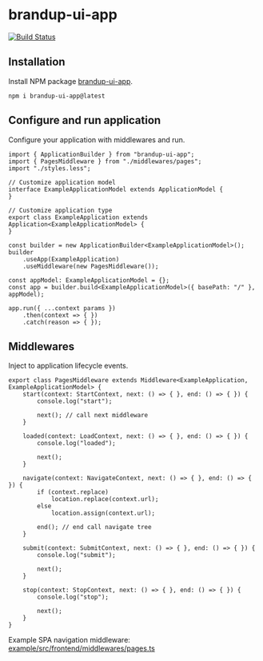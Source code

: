 # brandup-ui-app

[![Build Status](https://dev.azure.com/brandup/BrandUp%20Core/_apis/build/status%2FBrandUp%2Fbrandup-ui?branchName=master)]()

## Installation

Install NPM package [brandup-ui-app](https://www.npmjs.com/package/brandup-ui-app).

```
npm i brandup-ui-app@latest
```

## Configure and run application

Configure your application with middlewares and run.

```
import { ApplicationBuilder } from "brandup-ui-app";
import { PagesMiddleware } from "./middlewares/pages";
import "./styles.less";

// Customize application model
interface ExampleApplicationModel extends ApplicationModel {
}

// Customize application type
export class ExampleApplication extends Application<ExampleApplicationModel> {
}

const builder = new ApplicationBuilder<ExampleApplicationModel>();
builder
	.useApp(ExampleApplication)
	.useMiddleware(new PagesMiddleware());

const appModel: ExampleApplicationModel = {};
const app = builder.build<ExampleApplicationModel>({ basePath: "/" }, appModel);

app.run({ ...context params })
	.then(context => { })
	.catch(reason => { });
```

## Middlewares

Inject to application lifecycle events.

```
export class PagesMiddleware extends Middleware<ExampleApplication, ExampleApplicationModel> {
    start(context: StartContext, next: () => { }, end: () => { }) {
        console.log("start");

        next(); // call next middleware
    }

    loaded(context: LoadContext, next: () => { }, end: () => { }) {
        console.log("loaded");

        next();
    }

    navigate(context: NavigateContext, next: () => { }, end: () => { }) {
        if (context.replace)
            location.replace(context.url);
        else
            location.assign(context.url);

        end(); // end call navigate tree
    }

    submit(context: SubmitContext, next: () => { }, end: () => { }) {
        console.log("submit");

        next();
    }

    stop(context: StopContext, next: () => { }, end: () => { }) {
        console.log("stop");

        next();
    }
}
```

Example SPA navigation middleware: [example/src/frontend/middlewares/pages.ts](/example/src/frontend/middlewares/pages.ts)